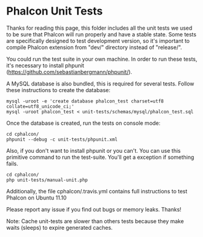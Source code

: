 
Phalcon Unit Tests
==================

Thanks for reading this page, this folder includes all the unit tests we used to be sure that Phalcon will run properly and have a stable state. Some tests are specifically designed to test development version, so it's important to compile Phalcon extension from "dev/" directory instead of "release/".

You could run the test suite in your own machine. In order to run these tests, it's necessary to install phpunit (https://github.com/sebastianbergmann/phpunit/).

A MySQL database is also bundled, this is required for several tests. Follow these instructions to create the database:

    mysql -uroot -e 'create database phalcon_test charset=utf8 collate=utf8_unicode_ci;'
    mysql -uroot phalcon_test < unit-tests/schemas/mysql/phalcon_test.sql

Once the database is created, run the tests on console mode:

    cd cphalcon/
    phpunit --debug -c unit-tests/phpunit.xml

Also, if you don't want to install phpunit or you can't. You can use this primitive command to run the test-suite. You'll get a exception if something fails.

    cd cphalcon/
    php unit-tests/manual-unit.php

Additionally, the file cphalcon/.travis.yml contains full instructions to test Phalcon on Ubuntu 11.10

Please report any issue if you find out bugs or memory leaks. Thanks!

Note: Cache unit-tests are slower than others tests because they make waits (sleeps) to expire generated caches.
